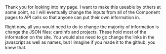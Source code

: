 Thank you for looking into my page. I want to make this useable by others at some point, 
so I will eventually change the inputs from all of the Component pages to API calls so that anyone can put their own information in.

Right now, all you would need to do to change the majority of information is change the JSON files: cardinfo and projects. These hold most of the information on the site.
You would also need to go change the links in the javascript as well as names, but I imagine if you made it to the github, you knew that.